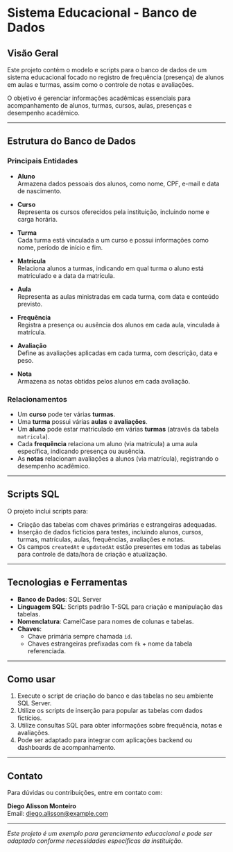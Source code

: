 # Sistema Educacional - Banco de Dados

## Visão Geral

Este projeto contém o modelo e scripts para o banco de dados de um sistema educacional focado no registro de frequência (presença) de alunos em aulas e turmas, assim como o controle de notas e avaliações.

O objetivo é gerenciar informações acadêmicas essenciais para acompanhamento de alunos, turmas, cursos, aulas, presenças e desempenho acadêmico.

---

## Estrutura do Banco de Dados

### Principais Entidades

- **Aluno**  
  Armazena dados pessoais dos alunos, como nome, CPF, e-mail e data de nascimento.

- **Curso**  
  Representa os cursos oferecidos pela instituição, incluindo nome e carga horária.

- **Turma**  
  Cada turma está vinculada a um curso e possui informações como nome, período de início e fim.

- **Matrícula**  
  Relaciona alunos a turmas, indicando em qual turma o aluno está matriculado e a data da matrícula.

- **Aula**  
  Representa as aulas ministradas em cada turma, com data e conteúdo previsto.

- **Frequência**  
  Registra a presença ou ausência dos alunos em cada aula, vinculada à matrícula.

- **Avaliação**  
  Define as avaliações aplicadas em cada turma, com descrição, data e peso.

- **Nota**  
  Armazena as notas obtidas pelos alunos em cada avaliação.

### Relacionamentos

- Um **curso** pode ter várias **turmas**.
- Uma **turma** possui várias **aulas** e **avaliações**.
- Um **aluno** pode estar matriculado em várias **turmas** (através da tabela `matricula`).
- Cada **frequência** relaciona um aluno (via matrícula) a uma aula específica, indicando presença ou ausência.
- As **notas** relacionam avaliações a alunos (via matrícula), registrando o desempenho acadêmico.

---

## Scripts SQL

O projeto inclui scripts para:

- Criação das tabelas com chaves primárias e estrangeiras adequadas.
- Inserção de dados fictícios para testes, incluindo alunos, cursos, turmas, matrículas, aulas, frequências, avaliações e notas.
- Os campos `createdAt` e `updatedAt` estão presentes em todas as tabelas para controle de data/hora de criação e atualização.

---

## Tecnologias e Ferramentas

- **Banco de Dados**: SQL Server
- **Linguagem SQL**: Scripts padrão T-SQL para criação e manipulação das tabelas.
- **Nomenclatura**: CamelCase para nomes de colunas e tabelas.
- **Chaves**:  
  - Chave primária sempre chamada `id`.  
  - Chaves estrangeiras prefixadas com `fk` + nome da tabela referenciada.

---

## Como usar

1. Execute o script de criação do banco e das tabelas no seu ambiente SQL Server.
2. Utilize os scripts de inserção para popular as tabelas com dados fictícios.
3. Utilize consultas SQL para obter informações sobre frequência, notas e avaliações.
4. Pode ser adaptado para integrar com aplicações backend ou dashboards de acompanhamento.

---

## Contato

Para dúvidas ou contribuições, entre em contato com:

**Diego Alisson Monteiro**  
Email: diego.alisson@example.com

---

*Este projeto é um exemplo para gerenciamento educacional e pode ser adaptado conforme necessidades específicas da instituição.*
